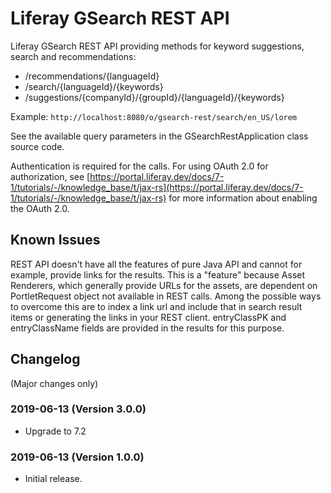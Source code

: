 # Liferay GSearch REST API

Liferay GSearch REST API providing methods for keyword suggestions, search and recommendations:

* /recommendations/{languageId}
* /search/{languageId}/{keywords}
* /suggestions/{companyId}/{groupId}/{languageId}/{keywords}

Example: `http://localhost:8080/o/gsearch-rest/search/en_US/lorem`

See the available query parameters in the GSearchRestApplication class source code.

Authentication is required for the calls. For using OAuth 2.0 for authorization, see [https://portal.liferay.dev/docs/7-1/tutorials/-/knowledge_base/t/jax-rs](https://portal.liferay.dev/docs/7-1/tutorials/-/knowledge_base/t/jax-rs) for more information about enabling the OAuth 2.0.


## Known Issues

REST API doesn't have all the features of pure Java API and cannot for example, provide links for the results. This is a "feature" because Asset Renderers, which generally provide URLs for the assets, are dependent on PortletRequest object not available in REST calls. Among the possible ways to overcome this are to index a link url and include that in search result items or generating the links in your REST client. entryClassPK and entryClassName fields are provided in the results for this purpose.

## Changelog

(Major changes only)

### 2019-06-13 (Version 3.0.0)

* Upgrade to 7.2

### 2019-06-13 (Version 1.0.0)

* Initial release.